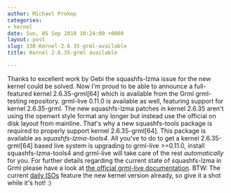 ```yaml
---
author: Michael Prokop
categories:
- kernel
date: Sun, 05 Sep 2010 10:24:00 +0000
layout: post
slug: 338-Kernel-2.6.35-grml-available
title: Kernel 2.6.35-grml available

---
```

Thanks to excellent work by Gebi the squashfs\-lzma issue for the new kernel could be solved. Now I'm proud to be able to announce a full\-featured kernel 2\.6\.35\-grml\[64] which is available from the Grml grml\-testing repository.
grml\-live 0\.11\.0 is available as well, featuring support for kernel 2\.6\.35\-grml. The new squashfs\-lzma patches in kernel 2\.6\.35 aren't using the openwrt style format any longer but instead use the official on disk layout from mainline. That's why a new squashfs\-tools package is required to properly support kernel 2\.6\.35\-grml\[64]. This package is available as *squashfs\-lzma\-tools4*. All you've to do to get a kernel 2\.6\.35\-grml\[64] based live system is upgrading to grml\-live \>\=0\.11\.0, install squashfs\-lzma\-tools4 and grml\-live will take care of the rest *automatically* for you. For further details regarding the current state of squashfs\-lzma in Grml please have a look at [the official grml\-live documentation](http://grml.org/grml-live/#current_state).
BTW: The current [daily ISOs](http://daily.grml.org/) feature the new kernel version already, so give it a shot while it's hot! :)
